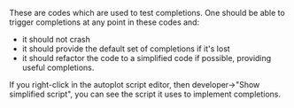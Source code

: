 These are codes which are used to test completions.  One should be able to trigger completions at any point in these codes and:
* it should not crash
* it should provide the default set of completions if it's lost
* it should refactor the code to a simplified code if possible, providing useful completions.

If you right-click in the autoplot script editor, then developer->"Show simplified script", you can see the script 
it uses to implement completions.

